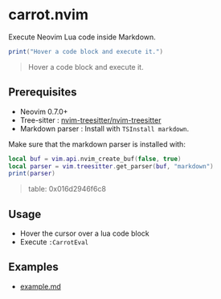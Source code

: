 # carrot.nvim

Execute Neovim Lua code inside Markdown.


```lua
print("Hover a code block and execute it.")
```
> Hover a code block and execute it.

## Prerequisites

* Neovim 0.7.0+
* Tree-sitter : [nvim-treesitter/nvim-treesitter](https://github.com/nvim-treesitter/nvim-treesitter)
* Markdown parser : Install with `TSInstall markdown`.

Make sure that the markdown parser is installed with:

```lua
local buf = vim.api.nvim_create_buf(false, true)
local parser = vim.treesitter.get_parser(buf, "markdown")
print(parser)
```
> table: 0x016d2946f6c8

## Usage 

* Hover the cursor over a lua code block
* Execute `:CarrotEval`

## Examples

* [example.md](test/example.md)

